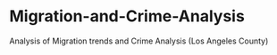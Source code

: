 # Migration-and-Crime-Analysis
Analysis of Migration trends and Crime Analysis (Los Angeles County)
